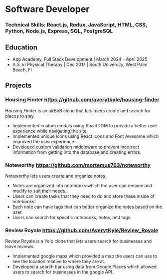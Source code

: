 # Software Developer

### Technical Skills: React.js, Redux, JavaScript, HTML, CSS, Python, Node.js, Express, SQL, PostgreSQL

## Education
- App Academy, Full Stack Development | March 2024 – April 2025 
- A.S. in Physical Therapy | Dec 2017 | South University, West Palm Beach, Fl 

## Projects 

### Housing Finder				https://github.com/averytkyle/housing-finder 
Housing Finder is an airBnB clone that lets users create and search for places to stay. 

- Implemented custom modals using ReactDOM to provide a better user experience while navigating the site. 
- Implemented unique icons using React Icons and Font Awesome which improved the user experience . 
- Developed custom validation middleware to prevent incorrect information from getting into the database and creating errors. 

### Noteworthy				https://github.com/mortemus763/noteworthy 
Noteworthy lets users create and organize notes. 

- Notes are organized into notebooks which the user can rename and modify to suit their needs.  
- Users can create tasks that they need to do and store these inside of notebooks.  
- Each note can have tags that can better organize the notes based on the user. 
- Users can search for specific notebooks, notes, and tags. 

### Review Royale				https://github.com/AverytKyle/Review_Royale 
Review Royale is a Yelp clone that lets users search for businesses and leave reviews.  

- Implemented google maps which provided a map the users can use to see the location relative to where they are at.  
- Developed a search bar using data from Google Places which allowed users to search for businesses in the google API. 
